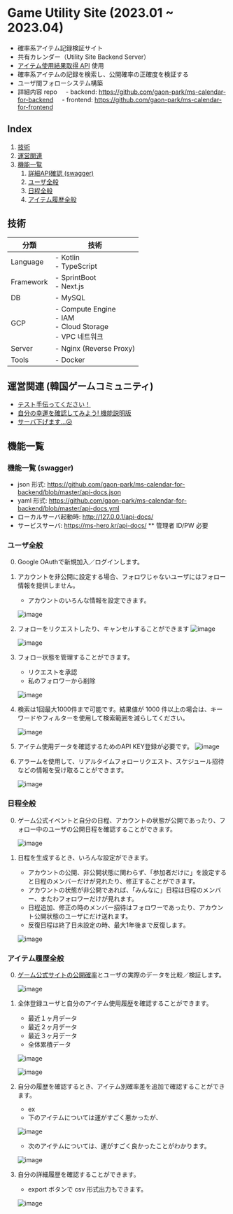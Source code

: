 # Game Utility Site (2023.01 ~ 2023.04)

- 確率系アイテム記録検証サイト
- 共有カレンダー（Utility Site Backend Server）
- [アイテム使用結果取得 API](https://developers.nexon.com/Maplestory/api/15/47) 使用
- 確率系アイテムの記録を検索し、公開確率の正確度を検証する
- ユーザ間フォローシステム構築
- 詳細内容 repo
    - backend: https://github.com/gaon-park/ms-calendar-for-backend
    - frontend: https://github.com/gaon-park/ms-calendar-for-frontend

## Index
1. [技術](https://github.com/gaon-park/ms-calendar-for-backend/tree/master#%EA%B8%B0%EC%88%A0-%EC%8A%A4%ED%83%9D)
2. [運営関連](https://github.com/gaon-park/ms-calendar-for-backend/tree/master#%EC%9A%B4%EC%98%81-%EA%B4%80%EB%A0%A8-%EB%A9%94%EC%9D%B4%ED%94%8C-inven-%EC%9D%B4%EC%9A%A9)
3. [機能一覧](https://github.com/gaon-park/ms-calendar-for-backend/tree/master#%EA%B8%B0%EB%8A%A5-%EC%82%AC%ED%95%AD)
    1. [詳細API確認 (swagger)](https://github.com/gaon-park/ms-calendar-for-backend/tree/master#%EC%83%81%EC%84%B8-api-%ED%99%95%EC%9D%B8-swagger)
    2. [ユーザ全般](https://github.com/gaon-park/ms-calendar-for-backend/tree/master#%EC%9C%A0%EC%A0%80-%EA%B4%80%EB%A0%A8)
    3. [日程全般](https://github.com/gaon-park/ms-calendar-for-backend/tree/master#%EC%9D%BC%EC%A0%95-%EA%B4%80%EB%A0%A8)
    4. [アイテム履歴全般](https://github.com/gaon-park/ms-calendar-for-backend/tree/master#%ED%81%90%EB%B8%8C-%EC%9D%B4%EB%A0%A5-%EA%B4%80%EB%A0%A8)

## 技術

| 分類        | 技術                                                                |
|-----------|-------------------------------------------------------------------|
| Language  | - Kotlin<br/>- TypeScript                                         |
| Framework | - SprintBoot<br/>- Next.js                                        |
| DB        | - MySQL                                                           |
| GCP       | - Compute Engine <br/>- IAM <br/>- Cloud Storage <br/>- VPC 네트워크  |
| Server    | - Nginx (Reverse Proxy)                                           |
| Tools     | - Docker                                                          |

## 運営関連 (韓国ゲームコミュニティ)
- [テスト手伝ってください！](https://www.inven.co.kr/board/maple/5974/940125)
- [自分の幸運を確認してみよう! 機能説明版](https://www.inven.co.kr/board/maple/5974/989320)
- [サーバ下げます…😥](https://www.inven.co.kr/board/maple/5974/1400582)

## 機能一覧
### 機能一覧 (swagger)
- json 形式: https://github.com/gaon-park/ms-calendar-for-backend/blob/master/api-docs.json
- yaml 形式: https://github.com/gaon-park/ms-calendar-for-backend/blob/master/api-docs.yml
- ローカルサーバ起動時: http://127.0.0.1/api-docs/
- サービスサーバ: https://ms-hero.kr/api-docs/
    ** 管理者 ID/PW 必要

### ユーザ全般
0. Google OAuthで新規加入／ログインします。
1. アカウントを非公開に設定する場合、フォロワじゃないユーザにはフォロー情報を提供しません。
    - アカウントのいろんな情報を設定できます。

   ![image](https://github.com/gaon-park/ms-calendar-for-backend/assets/52269983/37a7d7df-8553-490b-a104-8509ab578d29)

2. フォローをリクエストしたり、キャンセルすることができます
    ![image](https://github.com/gaon-park/ms-calendar-for-backend/assets/52269983/c5de095b-b812-4b62-b191-2faf5800ec4e)

    ![image](https://github.com/gaon-park/ms-calendar-for-backend/assets/52269983/3a69d396-b76d-4ce4-8468-4a28d7859d44)


3. フォロー状態を管理することができます。
    - リクエストを承認
    - 私のフォロワーから削除
  
    ![image](https://github.com/gaon-park/ms-calendar-for-backend/assets/52269983/22d59b52-09cc-4176-809a-04259b55a673)


4. 検索は1回最大1000件まで可能です。結果値が 1000 件以上の場合は、キーワードやフィルターを使用して検索範囲を減らしてください。

    ![image](https://github.com/gaon-park/ms-calendar-for-backend/assets/52269983/deea0fd4-e487-4ecd-a15f-4128fe299c4b)

5. アイテム使用データを確認するためのAPI KEY登録が必要です。
    ![image](https://github.com/gaon-park/ms-calendar-for-backend/assets/52269983/ec9aedfd-6caf-4a78-8784-3282b1f7206d)

6. アラームを使用して、リアルタイムフォローリクエスト、スケジュール招待などの情報を受け取ることができます。

    ![image](https://github.com/gaon-park/ms-calendar-for-backend/assets/52269983/a4751050-b684-4dc2-882e-c8c479291391)

### 日程全般
0. ゲーム公式イベントと自分の日程、アカウントの状態が公開であったり、フォロー中のユーザの公開日程を確認することができます。

    ![image](https://github.com/gaon-park/ms-calendar-for-backend/assets/52269983/dbb70a1d-beb2-4058-82ab-0a7f1686a530)

1. 日程を生成するとき、いろんな設定ができます。
    - アカウントの公開、非公開状態に関わらず、「参加者だけに」を設定すると日程のメンバーだけが見れたり、修正することができます。
    - アカウントの状態が非公開であれば、「みんなに」日程は日程のメンバー、またわフォロワーだけが見れます。
    - 日程追加、修正の時のメンバー招待はフォロワーであったり、アカウント公開状態のユーザにだけ送れます。
    - 反復日程は終了日未設定の時、最大1年後まで反復します。

    ![image](https://github.com/gaon-park/ms-calendar-for-backend/assets/52269983/45690357-27c7-4136-afa2-487b52b903c9)

### アイテム履歴全般
0. [ゲーム公式サイトの公開確率](https://maplestory.nexon.com/Guide/OtherProbability/cube/red)とユーザの実際のデータを比較／検証します。

   ![image](https://github.com/gaon-park/ms-calendar-for-backend/assets/52269983/93117bbb-c188-4198-b1ec-c39afb7d96b1)

2. 全体登録ユーザと自分のアイテム使用履歴を確認することができます。
    - 最近１ヶ月データ
    - 最近２ヶ月データ
    - 最近３ヶ月データ
    - 全体累積データ
   
    ![image](https://github.com/gaon-park/ms-calendar-for-backend/assets/52269983/974c69d5-ef7f-46aa-8ac2-063f98ceb209)

    ![image](https://github.com/gaon-park/ms-calendar-for-backend/assets/52269983/c74414b0-3c74-4122-8de2-a2be84b1a6b1)

3. 自分の履歴を確認するとき、アイテム別確率差を追加で確認することができます。
    - ex
    - 下のアイテムについては運がすごく悪かったが、
   
    ![image](https://github.com/gaon-park/ms-calendar-for-backend/assets/52269983/1d766f05-3e20-4497-a80f-a84a8a932bc8)

    - 次のアイテムについては、運がすごく良かったことがわかります。

    ![image](https://github.com/gaon-park/ms-calendar-for-backend/assets/52269983/82d064e2-4a72-45c5-825b-2e9b6c8b1ead)

    
5. 自分の詳細履歴を確認することができます。
    - export ボタンで csv 形式出力もできます。

    ![image](https://github.com/gaon-park/ms-calendar-for-backend/assets/52269983/6ffdf851-4729-4ec6-9695-902457836da9)
